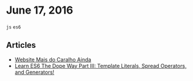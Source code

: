 # June 17, 2016

`js` `es6`

## Articles

- [Website Mais do Caralho Ainda](http://tatudobem.blog.br/websitemaisdocaralhoainda/)
- [Learn ES6 The Dope Way Part III: Template Literals, Spread Operators, and Generators!](https://medium.com/@__Masha__/learn-es6-the-dope-way-part-iii-template-literals-spread-operators-generators-592765337294#.ond3newm4)
